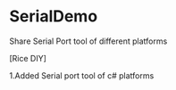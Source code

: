 # SerialDemo
Share Serial Port tool of different platforms 

[Rice DIY]

1.Added Serial port tool of c# platforms